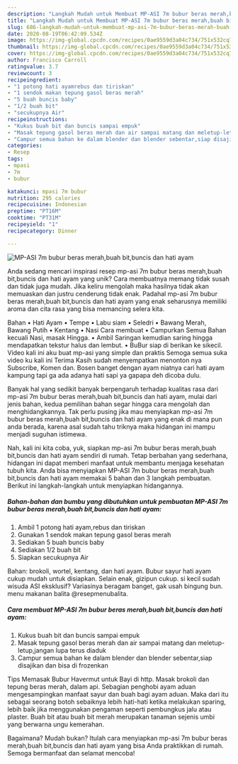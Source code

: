 ```yaml
---
description: "Langkah Mudah untuk Membuat MP-ASI 7m bubur beras merah,buah bit,buncis dan hati ayam, Enak Banget"
title: "Langkah Mudah untuk Membuat MP-ASI 7m bubur beras merah,buah bit,buncis dan hati ayam, Enak Banget"
slug: 686-langkah-mudah-untuk-membuat-mp-asi-7m-bubur-beras-merah-buah-bit-buncis-dan-hati-ayam-enak-banget
date: 2020-08-19T06:42:09.534Z
image: https://img-global.cpcdn.com/recipes/0ae9559d3a04c734/751x532cq70/mp-asi-7m-bubur-beras-merahbuah-bitbuncis-dan-hati-ayam-foto-resep-utama.jpg
thumbnail: https://img-global.cpcdn.com/recipes/0ae9559d3a04c734/751x532cq70/mp-asi-7m-bubur-beras-merahbuah-bitbuncis-dan-hati-ayam-foto-resep-utama.jpg
cover: https://img-global.cpcdn.com/recipes/0ae9559d3a04c734/751x532cq70/mp-asi-7m-bubur-beras-merahbuah-bitbuncis-dan-hati-ayam-foto-resep-utama.jpg
author: Francisco Carroll
ratingvalue: 3.7
reviewcount: 3
recipeingredient:
- "1 potong hati ayamrebus dan tiriskan"
- "1 sendok makan tepung gasol beras merah"
- "5 buah buncis baby"
- "1/2 buah bit"
- "secukupnya Air"
recipeinstructions:
- "Kukus buah bit dan buncis sampai empuk"
- "Masak tepung gasol beras merah dan air sampai matang dan meletup-letup,jangan lupa terus diaduk"
- "Campur semua bahan ke dalam blender dan blender sebentar,siap disajikan dan bisa di frozenkan"
categories:
- Resep
tags:
- mpasi
- 7m
- bubur

katakunci: mpasi 7m bubur 
nutrition: 295 calories
recipecuisine: Indonesian
preptime: "PT16M"
cooktime: "PT31M"
recipeyield: "1"
recipecategory: Dinner

---
```



![MP-ASI 7m bubur beras merah,buah bit,buncis dan hati ayam](https://img-global.cpcdn.com/recipes/0ae9559d3a04c734/751x532cq70/mp-asi-7m-bubur-beras-merahbuah-bitbuncis-dan-hati-ayam-foto-resep-utama.jpg)

Anda sedang mencari inspirasi resep mp-asi 7m bubur beras merah,buah bit,buncis dan hati ayam yang unik? Cara membuatnya memang tidak susah dan tidak juga mudah. Jika keliru mengolah maka hasilnya tidak akan memuaskan dan justru cenderung tidak enak. Padahal mp-asi 7m bubur beras merah,buah bit,buncis dan hati ayam yang enak seharusnya memiliki aroma dan cita rasa yang bisa memancing selera kita.

Bahan • Hati Ayam • Tempe • Labu siam • Seledri • Bawang Merah, Bawang Putih • Kentang • Nasi Cara membuat • Campurkan Semua Bahan kecuali Nasi, masak Hingga. • Ambil Saringan kemudian saring hingga mendapatkan tekstur halus dan lembut. • BuBur siap di berikan ke sikecil. Video kali ini aku buat mp-asi yang simple dan praktis Semoga semua suka video ku kali ini Terima Kasih sudah menyempatkan menonton nya Subscribe, Komen dan. Bosen banget dengan ayam niatnya cari hati ayam kampung tapi ga ada adanya hati sapi ya gapapa deh dicoba dulu.

Banyak hal yang sedikit banyak berpengaruh terhadap kualitas rasa dari mp-asi 7m bubur beras merah,buah bit,buncis dan hati ayam, mulai dari jenis bahan, kedua pemilihan bahan segar hingga cara mengolah dan menghidangkannya. Tak perlu pusing jika mau menyiapkan mp-asi 7m bubur beras merah,buah bit,buncis dan hati ayam yang enak di mana pun anda berada, karena asal sudah tahu triknya maka hidangan ini mampu menjadi suguhan istimewa.


Nah, kali ini kita coba, yuk, siapkan mp-asi 7m bubur beras merah,buah bit,buncis dan hati ayam sendiri di rumah. Tetap berbahan yang sederhana, hidangan ini dapat memberi manfaat untuk membantu menjaga kesehatan tubuh kita. Anda bisa menyiapkan MP-ASI 7m bubur beras merah,buah bit,buncis dan hati ayam memakai 5 bahan dan 3 langkah pembuatan. Berikut ini langkah-langkah untuk menyiapkan hidangannya.

<!--inarticleads1-->

##### Bahan-bahan dan bumbu yang dibutuhkan untuk pembuatan MP-ASI 7m bubur beras merah,buah bit,buncis dan hati ayam:

1. Ambil 1 potong hati ayam,rebus dan tiriskan
1. Gunakan 1 sendok makan tepung gasol beras merah
1. Sediakan 5 buah buncis baby
1. Sediakan 1/2 buah bit
1. Siapkan secukupnya Air


Bahan: brokoli, wortel, kentang, dan hati ayam. Bubur sayur hati ayam cukup mudah untuk disiapkan. Selain enak, gizipun cukup. si kecil sudah wisuda ASI eksklusif? Variasinya beragam banget, gak usah bingung bun. menu makanan balita @resepmenubalita. 

<!--inarticleads2-->

##### Cara membuat MP-ASI 7m bubur beras merah,buah bit,buncis dan hati ayam:

1. Kukus buah bit dan buncis sampai empuk
1. Masak tepung gasol beras merah dan air sampai matang dan meletup-letup,jangan lupa terus diaduk
1. Campur semua bahan ke dalam blender dan blender sebentar,siap disajikan dan bisa di frozenkan


Tips Memasak Bubur Havermut untuk Bayi di http. Masak brokoli dan tepung beras merah, dalam api. Sebagian penghobi ayam aduan mengesampingkan manfaat sayur dan buah bagi ayam aduan. Maka dari itu sebagai seorang botoh sebaiknya lebih hati-hati ketika melakukan sparing, lebih baik jika menggunakan pengaman seperti pembungkus jalu atau plaster. Buah bit atau buah bit merah merupakan tanaman sejenis umbi yang berwarna ungu kemerahan. 

Bagaimana? Mudah bukan? Itulah cara menyiapkan mp-asi 7m bubur beras merah,buah bit,buncis dan hati ayam yang bisa Anda praktikkan di rumah. Semoga bermanfaat dan selamat mencoba!
